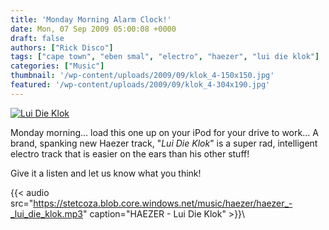 ```yaml
---
title: 'Monday Morning Alarm Clock!'
date: Mon, 07 Sep 2009 05:00:08 +0000
draft: false
authors: ["Rick Disco"]
tags: ["cape town", "eben smal", "electro", "haezer", "lui die klok"]
categories: ["Music"]
thumbnail: '/wp-content/uploads/2009/09/klok_4-150x150.jpg'
featured: '/wp-content/uploads/2009/09/klok_4-304x190.jpg'
---
```


[![Lui Die Klok](/wp-content/uploads/2009/09/klok_4.jpg "Lui Die Klok")](/wp-content/uploads/2009/09/klok_4.jpg)

Monday morning... load this one up on your iPod for your drive to work... A brand, spanking new Haezer track, "_Lui Die Klok_" is a super rad, intelligent electro track that is easier on the ears than his other stuff!

Give it a listen and let us know what you think!

{{< audio
    src="https://stetcoza.blob.core.windows.net/music/haezer/haezer_-_lui_die_klok.mp3"
    caption="HAEZER - Lui Die Klok" >}}\
